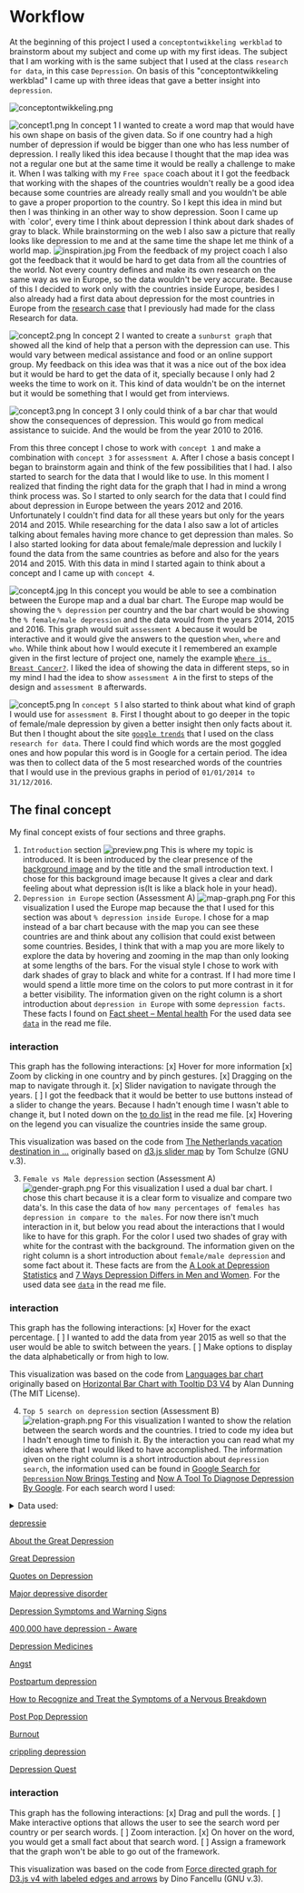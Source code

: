 # Workflow
At the beginning of this project I used a `conceptontwikkeling werkblad` to brainstorm about my subject and come up with my first ideas. The subject that I am working with is the same subject that I used at the class `research for data`, in this case `Depression`. On basis of this "conceptontwikkeling werkblad" I came up with three ideas that gave a better insight into `depression`.

![conceptontwikkeling.png](./img/conceptontwikkeling.png)

![concept1.png](./img/concept1.png)
In concept 1 I wanted to create a word map that would have his own shape on basis of the given data. So if one country had a high number of depression if would be bigger than one who has less number of depression. I really liked this idea because I thought that the map idea was not a regular one but at the same time it would be really a challenge to make it. When I was talking with my `Free space` coach about it I got the feedback that working with the shapes of the countries wouldn't really be a good idea because some countries are already really small and you wouldn't be able to gave a proper proportion to the country. So I kept this idea in mind but then I was thinking in an other way to show depression. Soon I came up with `color', every time I think about depression I think about dark shades of gray to black. While brainstorming on the web I also saw a picture that really looks like depression to me and at the same time the shape let me think of a world map.
![inspiration.jpg](./img/inspiration.png)
[](http://www.locustherapy.com/history-of-depression/)
From the feedback of my project coach I also got the feedback that it would be hard to get data from all the countries of the world. Not every country defines and make its own research on the same way as we in Europe, so the data wouldn't be very accurate. Because of this I decided to work only with the countries inside Europe, besides I also already had a first data about depression for the most countries in Europe from the [research case](https://luisa-braga-dos-santos.gitbooks.io/technologie-en-psychiatrie-research-case/content/onderzoek/onderzoek10.html) that I previously had made for the class Research for data.

![concept2.png](./img/concept2.png)
In concept 2 I wanted to create a `sunburst graph` that showed all the kind of help that a person with the depression can use. This would vary between medical assistance and food or an online support group. My feedback on this idea was that it was a nice out of the box idea but it would be hard to get the data of it, specially because I only had 2 weeks the time to work on it. This kind of data wouldn't be on the internet but it would be something that I would get from interviews.

![concept3.png](./img/concept3.png)
In concept 3 I only could think of a bar char that would show the consequences of depression. This would go from medical assistance to suicide. And the would be from the year 2010 to 2016.

From this three concept I chose to work with `concept 1` and make a combination with `concept 3` for `assessment A`. After I chose a basis concept I began to brainstorm again and think of the few possibilities that I had. I also started to search for the data that I would like to use. In this moment I realized that finding the right data for the graph that I had in mind a wrong think process was. So I started to only search for the data that I could find about depression in Europe between the years 2012 and 2016. Unfortunately I couldn't find data for all these years but only for the years 2014 and 2015.
While researching for the data I also saw a lot of articles talking about females having more chance to get depression than males. So I also started looking for data about female/male depression and luckily I found the data from the same countries as before and also for the years 2014 and 2015. With this data in mind I started again to think about a concept and I came up with `concept 4`.

![concept4.jpg](./img/concept4.jpg)
In this concept you would be able to see a combination between the Europe map and a dual bar chart. The Europe map would be showing the `% depression` per country and the bar chart would be showing the `% female/male depression` and the data would from the years 2014, 2015 and 2016. This graph would suit `assessment A` because it would be interactive and it would give the answers to the question `when`, `where` and `who`. While think about how I would execute it I remembered an example given in the first lecture of project one, namely the example [`Where is Breast Cancer?`](http://www.nytimes.com/2013/10/16/health/uganda-fights-stigma-and-poverty-to-take-on-breast-cancer.html?_r=1&#g-graphic). I liked the idea of showing the data in different steps, so in my mind I had the idea to show `assessment A` in the first to steps of the design and `assessment B` afterwards.

![concept5.png](./img/concept5.png)
In `concept 5` I also started to think about what kind of graph I would use for `assessment B`. First I thought about to go deeper in the topic of female/male depression by given a better insight then only facts about it. But then I thought about the site [`google trends`](https://trends.google.com/trends/) that I used on the class `research for data`. There I could find which words are the most goggled ones and how popular this word is in Google for a certain period. The idea was then to collect data of the 5 most researched words of the countries that I would use in the previous graphs in period of `01/01/2014 to 31/12/2016`.

## The final concept
My final concept exists of four sections and three graphs.
1. `Introduction` section
![preview.png](./img/preview.png)
This is where my topic is introduced. It is been introduced by the clear presence of the [background image](http://expresszine.com/depression-new-monster-bed/) and by the title and the small introduction text. I chose for this background image because It gives a clear and dark feeling about what depression is(It is like a black hole in your head).
2. `Depression in Europe` section (Assessment A)
![map-graph.png](./img/map-graph.png)
For this visualization I used the Europe map because the that I used for this section was about `% depression inside Europe`. I chose for a map instead of a bar chart because with the map you can see these countries are and think about any collision that could exist between some countries. Besides, I think that with a map you are more likely to explore the data by hovering and zooming in the map than only looking at some lengths of the bars.
For the visual style I chose to work with dark shades of gray to black and white for a contrast. If I had more time I would spend a little more time on the colors to put more contrast in it for a better visibility.
The information given on the right column is a short introduction about `depression in Europe` with some `depression facts`. These facts I found on [Fact sheet – Mental health](http://www.euro.who.int/__data/assets/pdf_file/0004/215275/RC63-Fact-sheet-MNH-Eng.pdf?ua=1)
For the used data see [`data`](readme.md) in the read me file.
### interaction
This graph has the following interactions:
[x] Hover for more information
[x] Zoom by clicking in one country and by pinch gestures.
[x] Dragging on the map to navigate through it.
[x] Slider navigation to navigate through the years.
[ ] I got the feedback that it would be better to use buttons instead of a slider to change the years. Because I hadn't enough time I wasn't able to change it, but I noted down on the [to do list](readme.md) in the read me file.
[x] Hovering on the legend you can visualize the countries inside the same group.

This visualization was based on the code from [The Netherlands vacation destination in ...](https://github.com/mymphy/fe3-assessment-3) originally based on [d3.js slider map](http://bl.ocks.org/tomschulze/961d57bd1bbd2a9ef993f2e8645cb8d2) by Tom Schulze (GNU v.3).

3. `Female vs Male depression` section (Assessment A)
![gender-graph.png](./img/gender-graph.png)
For this visualization I used a dual bar chart. I chose this chart because it is a clear form to visualize and compare two data's. In this case the data of `how many percentages of females has depression in compare to the males`. For now there isn't much interaction in it, but below you read about the interactions that I would like to have for this graph.
For the color I used two shades of gray with white for the contrast with the background.
The information given on the right column is a short introduction about `female/male depression` and some fact about it. These facts are from the [A Look at Depression Statistics](https://www.healthline.com/health/depression/statistics#2) and [7 Ways Depression Differs in Men and Women](https://www.livescience.com/56599-depression-differs-men-women-symptoms.html).
For the used data see [`data`](readme.md) in the read me file.
### interaction
This graph has the following interactions:
[x] Hover for the exact percentage.
[ ] I wanted to add the data from year 2015 as well so that the user would be able to switch between the years.
[ ] Make options to display the data alphabetically or from high to low.

This visualization was based on the code from [Languages bar chart](https://github.com/mymphy/fe3-assessment-1) originally based on [Horizontal Bar Chart with Tooltip D3 V4](https://bl.ocks.org/alandunning/7008d0332cc28a826b37b3cf6e7bd998) by Alan Dunning (The MIT License).

4. `Top 5 search on depression` section (Assessment B)
![relation-graph.png](./img/relation-graph.png)
For this visualization I wanted to show the relation between the search words and the countries. I tried to code my idea but I hadn't enough time to finish it. By the interaction you can read what my ideas where that I would liked to have accomplished.
The information given on the right column is a short introduction about `depression search`, the information used can be found in [Google Search for `Depression` Now Brings Testing](https://www.medicinenet.com/script/main/art.asp?articlekey=206347) and
[Now A Tool To Diagnose Depression By Google](http://theexclusivefacts.com/2017/08/28/now-a-tool-to-diagnose-depression-by-google/). For each search word I used:
<details>
  <summary> Data used:<summary>
  
  [depressie](https://www.vocabulary.com/dictionary/nl/depressie)
  
  [About the Great Depression](http://www.english.illinois.edu/maps/depression/about.htm)
  
  [Great Depression](https://en.wikipedia.org/wiki/Great_Depression)
  
  [Quotes on Depression](https://www.healthyplace.com/insight/quotes/depression-quotes-and-sayings-about-depression/)
  
  [Major depressive disorder](https://en.wikipedia.org/wiki/Major_depressive_disorder)
  
  [Depression Symptoms and Warning Signs](https://www.helpguide.org/articles/depression/depression-symptoms-and-warning-signs.htm)
  
  [400,000 have depression - Aware](http://www.irishhealth.com/article.html?id=10867)
  
  [Depression Medicines](https://www.webmd.com/depression/guide/optimizing-depression-medicines#1)
  
  [Angst](https://en.wikipedia.org/wiki/Angst)
  
  [Postpartum depression](https://en.wikipedia.org/wiki/Postpartum_depression)
  
  [How to Recognize and Treat the Symptoms of a Nervous Breakdown](https://www.healthline.com/health/mental-health/nervous-breakdown#overview1)
  
  [Post Pop Depression](https://en.wikipedia.org/wiki/Post_Pop_Depression)
  
  [Burnout](https://www.psychologytoday.com/basics/burnout)
  
  [crippling depression](https://www.urbandictionary.com/define.php?term=crippling%20depression)
  
  [Depression Quest](https://en.wikipedia.org/wiki/Depression_Quest)
</detaisls>

### interaction
This graph has the following interactions:
[x] Drag and pull the words.
[ ] Make interactive options that allows the user to see the search word per country or per search words.
[ ] Zoom interaction.
[x] On hover on the word, you would get a small fact about that search word.
[ ] Assign a framework that the graph won't be able to go out of the framework.

This visualization was based on the code from [Force directed graph for D3.js v4 with labeled edges and arrows](http://bl.ocks.org/fancellu/2c782394602a93921faff74e594d1bb1) by Dino Fancellu (GNU v.3).
 
